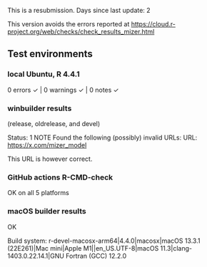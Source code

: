 This is a resubmission. Days since last update: 2

This version avoids the errors reported at 
https://cloud.r-project.org/web/checks/check_results_mizer.html

## Test environments
  
### local Ubuntu, R 4.4.1

  0 errors ✓ | 0 warnings ✓ | 0 notes ✓
  
### winbuilder results
(release, oldrelease, and devel)

Status: 1 NOTE
Found the following (possibly) invalid URLs:
  URL: https://x.com/mizer_model
  
This URL is however correct.

### GitHub actions R-CMD-check

OK on all 5 platforms

### macOS builder results

 OK

Build system: r-devel-macosx-arm64|4.4.0|macosx|macOS 13.3.1 (22E261)|Mac mini|Apple M1||en_US.UTF-8|macOS 11.3|clang-1403.0.22.14.1|GNU Fortran (GCC) 12.2.0


